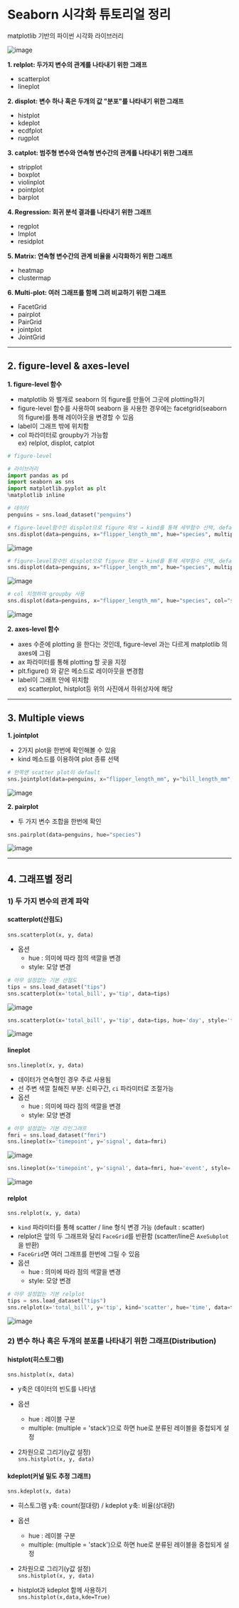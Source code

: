 # Seaborn 시각화 튜토리얼 정리 
matplotlib 기반의 파이썬 시각화 라이브러리

![image](https://user-images.githubusercontent.com/94737255/218521242-eda45bd8-80e4-4b92-9715-aa954ac50cb9.png)

**1. relplot: 두가지 변수의 관계를 나타내기 위한 그래프**
- scatterplot
- lineplot

**2. displot: 변수 하나 혹은 두개의 값 "분포"를 나타내기 위한 그래프**
- histplot
- kdeplot
- ecdfplot
- rugplot

**3. catplot: 범주형 변수와 연속형 변수간의 관계를 나타내기 위한 그래프**
- stripplot
- boxplot
- violinplot
- pointplot
- barplot

**4. Regression: 회귀 분석 결과를 나타내기 위한 그래프**
- regplot
- lmplot
- residplot

**5. Matrix: 연속형 변수간의 관계 비율을 시각화하기 위한 그래프**
- heatmap
- clustermap

**6. Multi-plot: 여러 그래프를 함께 그려 비교하기 위한 그래프**
- FacetGrid
- pairplot
- PairGrid
- jointplot
- JointGrid

*****
## 2. figure-level & axes-level

**1. figure-level 함수**
- matplotlib 와 별개로 seaborn 의 figure를 만들어 그곳에 plotting하기  
- figure-level 함수를 사용하여 seaborn 을 사용한 경우에는 facetgrid(seaborn의 figure)를 통해 레이아웃을 변경할 수 있음  
- label이 그래프 밖에 위치함
- col 파라미터로 groupby가 가능함  
ex) relplot, displot, catplot  

```python
# figure-level

# 라이브러리
import pandas as pd
import seaborn as sns
import matplotlib.pyplot as plt
%matplotlib inline

# 데이터
penguins = sns.load_dataset("penguins")

# figure-level함수인 displot으로 figure 확보 → kind를 통해 세부함수 선택, default값은 histplot
sns.displot(data=penguins, x="flipper_length_mm", hue="species", multiple="stack")
```
![image](https://user-images.githubusercontent.com/94737255/218624014-44534706-dbc5-4e9a-a52b-827488350b70.png)


```python
# figure-level함수인 displot으로 figure 확보 → kind를 통해 세부함수 선택, default값은 histplot
sns.displot(data=penguins, x="flipper_length_mm", hue="species", multiple="stack", kind="kde") 
```
![image](https://user-images.githubusercontent.com/94737255/218624243-03e8336d-aaea-4ad9-81f3-87a47026ad8c.png)


```python
# col 지정하여 groupby 사용
sns.displot(data=penguins, x="flipper_length_mm", hue="species", col="species", kind="kde")
```
![image](https://user-images.githubusercontent.com/94737255/218624279-b279b89d-ad29-4de9-b148-bad88decd3e6.png)



**2. axes-level 함수**  
- axes 수준에 plotting 을 한다는 것인데, figure-level 과는 다르게 matplotlib 의 axes에 그림
- ax 파라미터를 통해 plotting 할 곳을 지정  
- plt.figure() 와 같은 메소드로 레이아웃을 변경함
- label이 그래프 안에 위치함  
ex) scatterplot, histplot등 위의 사진에서 하위상자에 해당


*****
## 3. Multiple views
**1. jointplot**
- 2가지 plot을 한번에 확인해볼 수 있음
- kind 메소드를 이용하여 plot 종류 선택

```python
# 안쪽엔 scatter plot이 default
sns.jointplot(data=penguins, x="flipper_length_mm", y="bill_length_mm", hue="species")
```
![image](https://user-images.githubusercontent.com/94737255/218637556-52fce43d-3885-454b-b6a0-8608add25580.png)


**2. pairplot**
- 두 가지 변수 조합을 한번에 확인

```python
sns.pairplot(data=penguins, hue="species")
```
![image](https://user-images.githubusercontent.com/94737255/218637547-91b31d49-2f0d-4b1b-8e8b-c3780ee4db65.png)

*****

## 4. 그래프별 정리

### 1) 두 가지 변수의 관계 파악

#### scatterplot(산점도)
`sns.scatterplot(x, y, data)`

- 옵션
  - hue : 의미에 따라 점의 색깔을 변경
  - style: 모양 변경


```python
# 아무 설정없는 기본 산점도
tips = sns.load_dataset("tips")
sns.scatterplot(x='total_bill', y='tip', data=tips)
```  
![image](https://user-images.githubusercontent.com/94737255/218914481-d8089570-c0b6-45ac-a142-706218946724.png)


```python
sns.scatterplot(x='total_bill', y='tip', data=tips, hue='day', style='time')
```  
![image](https://user-images.githubusercontent.com/94737255/218914504-b2f905e8-89d3-4d27-aadd-bac035bb0631.png)


#### lineplot
`sns.lineplot(x, y, data)`

- 데이터가 연속형인 경우 주로 사용됨
- 선 주변 색깔 칠해진 부분: 신뢰구간, `ci` 파라미터로 조절가능
- 옵션
  - hue : 의미에 따라 점의 색깔을 변경
  - style: 모양 변경

```python
# 아무 설정없는 기본 라인그래프
fmri = sns.load_dataset("fmri")
sns.lineplot(x='timepoint', y='signal', data=fmri)
```  
![image](https://user-images.githubusercontent.com/94737255/218914521-8dae6ec1-ab61-42db-941c-f6691bc14a6d.png)


```python
sns.lineplot(x='timepoint', y='signal', data=fmri, hue='event', style='event', ci=None)
```  
![image](https://user-images.githubusercontent.com/94737255/218914542-bb57cf87-d5f9-4138-ab67-0aef1561a0b7.png)


#### relplot
`sns.relplot(x, y, data)`

- `kind` 파라미터를 통해 scatter / line 형식 변경 가능 (default : scatter)
- relplot은 앞의 두 그래프와 달리 `FaceGrid`를 반환함 (scatter/line은 `AxeSubplot`을 반환)
- `FaceGrid`면 여러 그래프를 한번에 그릴 수 있음
- 옵션
  - hue : 의미에 따라 점의 색깔을 변경
  - style: 모양 변경
 
 ```python
# 아무 설정없는 기본 relplot
tips = sns.load_dataset("tips")
sns.relplot(x='total_bill', y='tip', kind='scatter', hue='time', data=tips)
```  
![image](https://user-images.githubusercontent.com/94737255/218914553-388b209a-b93a-4a66-bdcd-e0ca3891ec8b.png)


### 2) 변수 하나 혹은 두개의 분포를 나타내기 위한 그래프(Distribution)
#### histplot(히스토그램)  
`sns.histplot(x, data)`

- y축은 데이터의 빈도를 나타냄
- 옵션
  - hue : 레이블 구분
  - multiple: (multiple = 'stack')으로 하면 hue로 분류된 레이블을 중첩되게 설정

- 2차원으로 그리기(y값 설정)  
`sns.histplot(x, y, data)`

#### kdeplot(커널 밀도 추정 그래프)  
`sns.kdeplot(x, data)`

- 히스토그램 y축: count(절대량) / kdeplot y축: 비율(상대량)
- 옵션
  - hue : 레이블 구분
  - multiple: (multiple = 'stack')으로 하면 hue로 분류된 레이블을 중첩되게 설정

- 2차원으로 그리기(y값 설정)  
`sns.histplot(x, y, data)`

- histplot과 kdeplot 함께 사용하기  
`sns.histplot(x,data,kde=True)`



